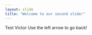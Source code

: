 ```yaml
---
layout: slide
title: "Welcome to our second slide!"
---
```

Test Victor
Use the left arrow to go back!
